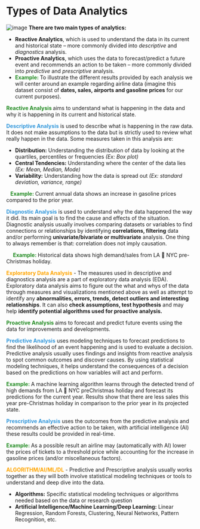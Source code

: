 # Types of Data Analytics
![image](https://github.com/heiditm/heiditm.github.io/assets/56846204/8b252ebf-79de-4295-91f3-cfa1665d5ccc)
**There are two main types of analytics:** 
  -  **Reactive Analytics**, which is used to understand the data in its current and historical state – more commonly divided into *descriptive* and *diagnostics* analysis.
  -  **Proactive Analytics**, which uses the data to forecast/predict a future event and recommends an action to be taken – more commonly divided into *predictive* and *prescriptive* analysis.
  -  <b code style="color: #228B22"> Example: </code></b> To illustrate the different results provided by each analysis we will center around an example regarding airline data (imagine this dataset consist of **dates, sales, airports and gasoline prices** for our current purposes).

<b code style="color : #228B22"> Reactive Analysis </code></b> aims to understand what is happening in the data and why it is happening in its current and historical state.  

<span style="color:#3498DB"> **Descriptive Analysis** </span> is used to describe what is happening in the raw data. It does not make assumptions to the data but is strictly used to review what really happen in the data. Some measures taken in this analysis are: 
- **Distribution:** Understanding the distribution of data by looking at the quartiles, percentiles or frequencies *(Ex: Box plot)*
- **Central Tendencies:** Understanding where the center of the data lies *(Ex: Mean, Median, Mode)*
- **Variability:** Understanding how the data is spread out *(Ex: standard deviation, variance, range)*

&ensp; <b code style="color : #228B22"> Example: </code></b>  Current annual data shows an increase in gasoline prices compared to the prior year. 

<span style="color:#3498DB"> **Diagnostic Analysis** </span> is used to understand why the data happened the way it did. Its main goal is to find the cause and effects of the situation. Diagnostic analysis usually involves comparing datasets or variables to find connections or relationships by identifying **correlations, filtering** data and/or performing **univariate/bivariate or multivariate** analysis.  One thing to always remember is that: correlation does not imply causation. 

&emsp; <b code style="color : #228B22"> Example: </code></b>  Historical data shows high demand/sales from LA  NYC pre-Christmas holiday. 

<span style="color:orange"> **Exploratory Data Analysis** </span> - The measures used in descriptive and diagnostics analysis are a part of exploratory data analysis (EDA). Exploratory data analysis aims to figure out the what and whys of the data through measures and visualizations mentioned above as well as attempt to identify any **abnormalities, errors, trends, detect outliers and interesting relationships**. It can also **check assumptions, test hypothesis** and may help **identify potential algorithms used for proactive analysis.**  

<b code style="color : #228B22"> Proactive Analysis </code></b> aims to forecast and predict future events using the data for improvements and developments. 

<span style="color:#3498DB"> **Predictive Analysis** </span>  uses modeling techniques to forecast predictions to find the likelihood of an event happening and is used to evaluate a decision. Predictive analysis usually uses findings and insights from reactive analysis to spot common outcomes and discover causes. By using statistical modeling techniques, it helps understand the consequences of a decision based on the predictions on how variables will act and perform. 

<b code style="color : #228B22"> Example: </code></b>  A machine learning algorithm learns through the detected trend of high demands from LA  NYC preChristmas holiday and forecast its predictions for the current year. Results show that there are less sales this year pre-Christmas holiday in comparison to the prior year in its projected state. 

<span style="color:#3498DB"> **Prescriptive Analysis** </span>  uses the outcomes from the predictive analysis and recommends an effective action to be taken, with artificial intelligence (AI) these results could be provided in real-time.  

<b code style="color : #228B22"> Example: </code></b>  As a possible result an airline may (automatically with AI) lower the prices of tickets to a threshold price while accounting for the increase in gasoline prices (and/or miscellaneous factors). 

<span style="color:orange"> **ALGORITHM/AI/ML/DL** </span> - Predictive and Prescriptive analysis usually works together as they will both involve statistical modeling techniques or tools to understand and deep dive into the data.  
- **Algorithms:** Specific statistical modeling techniques or algorithms needed based on the data or research question
- **Artificial Intelligence/Machine Learning/Deep Learning:** Linear Regression, Random Forests, Clustering, Neural Networks, Pattern Recognition, etc. 



















<!--
Here we will explore the  [**Early Classification of Diabetes**](https://www.kaggle.com/datasets/andrewmvd/early-diabetes-classification/data) dataset through exploratory data analysis (EDA) and predictive analysis (Classification).

**Time Frame Conducted:** Unknown, prior to 2019  
**Location:** Sylhet Diabetes Hospital in Sylhet, Bangladesh  
**Research Question:** What are the early signs of diabetes? What is the best machine learning technique to accuracy predict and classify a patient has diabetes?

**Synopsis of Study:** This data was collected through direct questionnariess and diagnosis results from newly affected patients who have signs and symptoms of diabetes.

This dataset consists of 520 observations and 17 variables:
- Dataset values description:
  - 1 = Yes
  - 0 = No

Variable|Description
-|:---
Age|Age of patient (16-90).
Gender|Gender of patient.
Polyuria|Excessive urination volume, considered usually if more than 2.5 liters per day.
Polydipsia|Excessive thirst, one of the first symptoms of diabetes
Sudden Weight Loss|A significant drop in weight without a change in diet or exercise. Can occur in people with type 2 diabetes but more common with type 1.
Weakness|Feeling of fatigue.
Polyphagia|Excessive hunger that increases appetite significantly and persistently. One of the main symptoms of diabetes.
Genital Thrush|A yeast infection, high sugar levels supply better conditions for infection to grow.
Visual Blurring|Loss of sharpness of vision and makes it impossible to see fine details. Instability of blood sugar is known to be the reason for blurred vision.
Itching|Irritation to the skin.
Irritability|Feeling of agitation and anger as a result of stress.
Delayed Healing|Taking longer to heal than normal.
Partial Paresis|Weakness of voluntary movement, can be a symptom of diabetes.
Muscle Stiffness|The inability of the muscles to relax normally. It can affect any part of the body and causes difficulty of moving.
Alopecia|Leads to hair loss on any part of the body.
Obesity|Having excess body fat.
Class|Diagnosis with diabetes. <br>1 Positive <br>0 Negative

**Class**|**Summary Percentage**
-|-
Positive|61.54%
Negative|38.46%

**Sex**|**Summary Percentage**
-|-
Male|63.10%
Female|36.92%

**Diabetes** is a chronic disease that affects how the human body turn food into energy. Currently there is no cure for diabetes but losing weight, being active and eating healthy can help.

Normally the body breaks down majority of the food taken into sugar/glucose and releases into the bloodstream. If blood sugar increase it signals the pancreas to release insulin. Insulin acts as a key to let the blood sugar into the body's cells to use as energy.

Diabetes is when the body does not make enough insulin or use it as well as it should. When this happens there is a blockage/buildup of blood sugar in the bloodstream which can cause serious health problems such as heart disease, vision loss or kidney disease.

There are 3 types of diabetes:

**Type 1 Diabetes: 5% - 10%**
- Theoretically caused by an autoimmune reaction where the body attacks itself by mistake. This reaction will stop the body from making insulin. This type can be diagnosed at any age and symptoms often develop quickly. Patients who are diagnosed with Type 1 will have to take insulin daily for life to survive. Currently there is no way to prevent Type 1 diabetes.

**Type 2 Diabetes: 90% - 95%**
- The body does not use insulin well and blood sugar levels cannot keep at normal levels. It develops over many years and will usually be diagnosed in young adults. Symptoms may not be noticeable so it is recommended to test blood sugar levels if you are at risk.
  - **Prediabetes**
    - In the United States, more than 1 in 3 people has prediabetes and more than 8 in 10 do not know they have it. With prediabetes, blood sugar levels are higher than normal but is not enough to be diagnosed as Type 2. Prediabetes will also raise the risk for heart disease and stroke.

**Gestational Diabetes: Pregnant Women who never had diabetes**
- If diagnosis with this, the baby could have higher risk of health problems. Gestational diabetes usually goes away after the baby is born, however it increases the risk of the mom for Type 2 diabetes later in life. The baby is more likely to have obesity as a child or teen and develop type 2 diabetes later in life.

![diabetes countplots](https://github.com/heiditm/heiditm.github.io/assets/56846204/865ace74-b5dd-4f38-9f64-d947d6f3191d)

Early symptoms of diabetes (sorted from highest likelihood):

Variable|50% of Male patients fall between ages|50% of Female patients fall between ages|Note
-|:-:|:-:|-
Polydipsia|47 - 58|39 - 55|All female patients with polydipsia was diagnosed with diabetes.
Polyuria|44 - 60|39 - 55|All female patients with polyuria was diagnosed with diabetes.
Sudden Weight Loss|48 - 58|39 - 55
Partial Paresis|54 - 66|39 - 55
Visual Blurring|52 - 62|39 - 55
Weakness|47 - 61|39 - 54
Itching|41 - 60|39 - 55

![diabetes boxplot](https://github.com/heiditm/heiditm.github.io/assets/56846204/252d6aa8-5b2f-4b89-a15a-65a496fe12f4)

We will try to find the best method to predict and classify diabetes with our data using logistic regression, decision tree, k nearest neighbors and support vector machines.

![diabetes confusion matrix](https://github.com/heiditm/heiditm.github.io/assets/56846204/a90db023-4962-4d2c-af8c-4f51fba5b11d)

Method|Accuracy %
-|-
Decision Tree|	98.0769
Support Vector Machines|	95.1923
K Nearest Neighbors|	94.2308
Logistic Regression|	91.3462

The decision tree method shows the best accuracy to predict and classify diabetes with the variables in our data. Support vector machines and K nearest neighbors are very similar in accuracy, falling behind decision tree. Logistic regression shows to be the least accurate classifier, wrongly predicting 9 patients.


<!--
**Insights:**
- Survival rates starts to show significant increase after 4+ years
- Age is unlikely a potential factor although patients over the age of 73 show to have less than a 45% survival rate
- The presence of an ulceration shows to have 50% survival rate
- The absence of an ulceration shows to have around an 85% survival rate
- Survival rates are about 80% for Young Adults and Middle Aged patients while around 60% in Children and Seniors patients
- Male survival rate is about 60%
- Female survival rate is over 75%
- Larger thicknesses show a higher probability of a presence of an ulceration
- Thicknesses larger than 3.54mm have about an average survival rate of 44%

### Takeaways | Answer to Research Question shows:
Yes, both thickness and presence of a ulcerated tumor increases the chance of death from malignant melanoma.

- Females are twice as likely to survive than males
- The first 4 years are the most crucial (majority of deaths occur between 2 - 4.5 years with an average of 3.5 years)
- Essentially it becomes more crucial with age
- Factors that **worsen chances of survival** are:
  - Larger thicknesses (over 3.54mm have about an average survival rate of 44%)
  - The presence of an ulceration (survival rates drop to 50/50, regardless of sex)
    - **Note:** Larger thicknesses shows a higher probability in the formation of an ulceration-->
